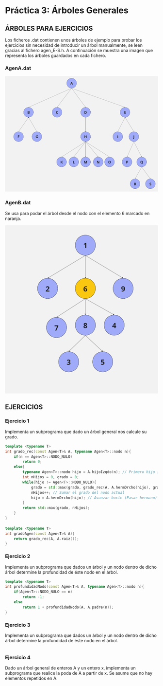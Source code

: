 # Práctica 3: Árboles Generales

## ÁRBOLES PARA EJERCICIOS

Los ficheros .dat contienen unos árboles de ejemplo para probar los ejercicios sin necesidad de introducir un árbol manualmente, se leen gracias al fichero agen_E-S.h.
A continuación se muestra una imagen que representa los árboles guardados en cada fichero.

### AgenA.dat

![AgenA.dat](AgenA.png)

### AgenB.dat

Se usa para podar el árbol desde el nodo con el elemento 6 marcado en naranja.

![AgenB.dat](AgenB.png)

## EJERCICIOS

### Ejercicio 1

Implementa un subprograma que dado un árbol general nos calcule su grado.

```cpp
template <typename T>
int grado_rec(const Agen<T>& A, typename Agen<T>::nodo n){
    if(n == Agen<T>::NODO_NULO)
        return 0;
    else{
        typename Agen<T>::nodo hijo = A.hijoIzqdo(n); // Primero hijo izquierdo, si es nulo no tiene hijos
        int nHijos = 0, grado = 0;
        while(hijo != Agen<T>::NODO_NULO){ 
            grado = std::max(grado, grado_rec(A, A.hermDrcho(hijo), grado)); // LLamada al hermano y cojo el mayor
            nHijos++; // Sumar el grado del nodo actual
            hijo = A.hermDrcho(hijo); // Avanzar bucle (Pasar hermano)
        }
        return std::max(grado, nHijos);
    }
}

template <typename T>
int gradoAgen(const Agen<T>& A){
    return grado_rec(A, A.raiz());
}
```

### Ejercicio 2

Implementa un subprograma que dados un árbol y un nodo dentro de dicho árbol determine la profundidad de éste nodo en el árbol.

```cpp
template <typename T>
int profundidadNodo(const Agen<T>& A, typename Agen<T>::nodo n){
    if(Agen<T>::NODO_NULO == n) 
        return -1;
    else
        return 1 + profundidadNodo(A, A.padre(n));
}
```

### Ejercicio 3

Implementa un subprograma que dados un árbol y un nodo dentro de dicho árbol determine la profundidad de éste nodo en el árbol.

```cpp

```

### Ejercicio 4

Dado un árbol general de enteros A y un entero x, implementa un subprograma que realice la poda de A a partir de x. Se asume que no hay elementos repetidos en A.

```cpp

```
